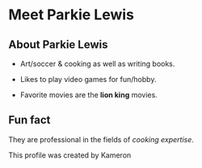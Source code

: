# Meet Parkie Lewis

## About Parkie Lewis

* Art/soccer & cooking as well as writing books.

* Likes to play video games for fun/hobby.

* Favorite movies are the **lion king** movies.

## Fun fact
They are professional in the fields of *cooking expertise*.

This profile was created by Kameron
